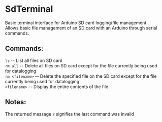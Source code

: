 # SdTerminal
Basic terminal interface for Arduino SD card logging/file management. Allows basic file management of an SD card with an Arduino through serial commands.

## Commands:

`ls` -- List all files on SD card <br/>
`rm all` -- Delete all files on SD card except for the file currently being used for datalogging <br/>
`rm <filename>` -- Delete the specified file on the SD card except for the file currently being used for datalogging <br/>
`<filename>` -- Display the entire contents of the file

## Notes:

The returned message `?` signifies the last command was invalid
